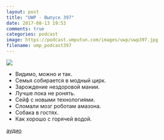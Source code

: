```yaml
---
layout: post
title: "UWP - Выпуск 397"
date: 2017-08-13 19:53
comments: true
categories: podcast
image: https://podcast.umputun.com/images/uwp/uwp397.jpg
filename: ump_podcast397
---
```


![](https://podcast.umputun.com/images/uwp/uwp397.jpg)

- Видимо, можно и так. 
- Семья собирается в модный цирк.
- Зарождение нездоровой мании.
- Лучше пока не ронять.
- Сейф с новыми технологиями.
- Сломали мозг роботам амазона.
- Собака в гостях.
- Как хорошо с горячей водой.

[аудио](https://podcast.umputun.com/media/ump_podcast397.mp3)
<audio src="https://podcast.umputun.com/media/ump_podcast397.mp3" preload="none"></audio>
